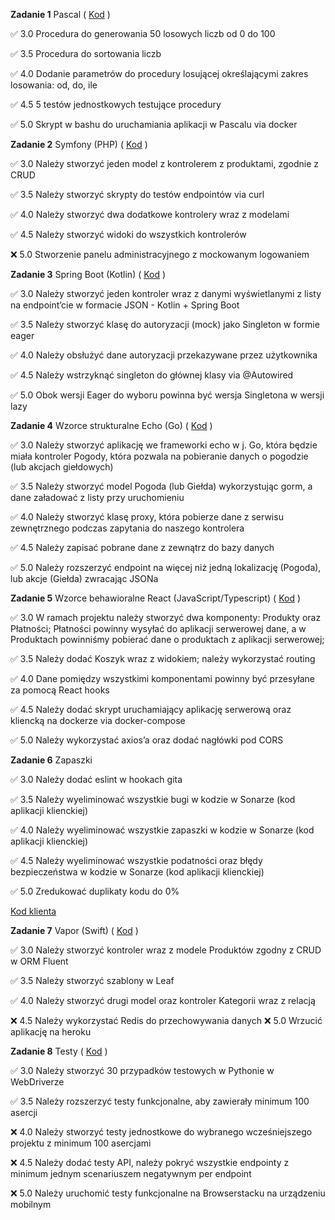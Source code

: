 **Zadanie 1** Pascal ( [Kod](./task_1) )

:white_check_mark: 3.0 Procedura do generowania 50 losowych liczb od 0 do 100

:white_check_mark: 3.5 Procedura do sortowania liczb

:white_check_mark: 4.0 Dodanie parametrów do procedury losującej określającymi zakres
losowania: od, do, ile

:white_check_mark: 4.5 5 testów jednostkowych testujące procedury

:white_check_mark: 5.0 Skrypt w bashu do uruchamiania aplikacji w Pascalu via docker


**Zadanie 2**  Symfony (PHP) ( [Kod](./task_2) )

:white_check_mark: 3.0 Należy stworzyć jeden model z kontrolerem z produktami, zgodnie z
CRUD

:white_check_mark: 3.5 Należy stworzyć skrypty do testów endpointów via curl

:white_check_mark: 4.0 Należy stworzyć dwa dodatkowe kontrolery wraz z modelami

:white_check_mark: 4.5 Należy stworzyć widoki do wszystkich kontrolerów

:x: 5.0 Stworzenie panelu administracyjnego z mockowanym logowaniem

**Zadanie 3**  Spring Boot (Kotlin) ( [Kod](./task_3) )

:white_check_mark: 3.0 Należy stworzyć jeden kontroler wraz z danymi wyświetlanymi z
listy na endpoint’cie w formacie JSON - Kotlin + Spring Boot

:white_check_mark: 3.5 Należy stworzyć klasę do autoryzacji (mock) jako Singleton w
formie eager

:white_check_mark: 4.0 Należy obsłużyć dane autoryzacji przekazywane przez użytkownika

:white_check_mark: 4.5 Należy wstrzyknąć singleton do głównej klasy via @Autowired

:white_check_mark: 5.0 Obok wersji Eager do wyboru powinna być wersja Singletona w wersji
lazy

**Zadanie 4**  Wzorce strukturalne Echo (Go) ( [Kod](./task_4) )

:white_check_mark: 3.0 Należy stworzyć aplikację we frameworki echo w j. Go, która będzie
miała kontroler Pogody, która pozwala na pobieranie danych o pogodzie
(lub akcjach giełdowych)

:white_check_mark: 3.5 Należy stworzyć model Pogoda (lub Giełda) wykorzystując gorm, a
dane załadować z listy przy uruchomieniu

:white_check_mark: 4.0 Należy stworzyć klasę proxy, która pobierze dane z serwisu
zewnętrznego podczas zapytania do naszego kontrolera

:white_check_mark: 4.5 Należy zapisać pobrane dane z zewnątrz do bazy danych

:white_check_mark: 5.0 Należy rozszerzyć endpoint na więcej niż jedną lokalizację
(Pogoda), lub akcje (Giełda) zwracając JSONa

**Zadanie 5**  Wzorce behawioralne React (JavaScript/Typescript) ( [Kod](./task_5) )

:white_check_mark: 3.0 W ramach projektu należy stworzyć dwa komponenty: Produkty oraz
Płatności; Płatności powinny wysyłać do aplikacji serwerowej dane, a w
Produktach powinniśmy pobierać dane o produktach z aplikacji
serwerowej;

:white_check_mark: 3.5 Należy dodać Koszyk wraz z widokiem; należy wykorzystać routing

:white_check_mark: 4.0 Dane pomiędzy wszystkimi komponentami powinny być przesyłane za
pomocą React hooks

:white_check_mark: 4.5 Należy dodać skrypt uruchamiający aplikację serwerową oraz
kliencką na dockerze via docker-compose

:white_check_mark: 5.0 Należy wykorzystać axios’a oraz dodać nagłówki pod CORS

**Zadanie 6** Zapaszki

:white_check_mark: 3.0 Należy dodać eslint w hookach gita

:white_check_mark: 3.5 Należy wyeliminować wszystkie bugi w kodzie w Sonarze (kod
aplikacji klienckiej)

:white_check_mark: 4.0 Należy wyeliminować wszystkie zapaszki w kodzie w Sonarze (kod
aplikacji klienckiej)

:white_check_mark: 4.5 Należy wyeliminować wszystkie podatności oraz błędy bezpieczeństwa
w kodzie w Sonarze (kod aplikacji klienckiej)

:white_check_mark: 5.0 Zredukować duplikaty kodu do 0%

[Kod klienta](https://github.com/Idlealist/studia_sonar_client)

**Zadanie 7** Vapor (Swift) ( [Kod](./task_7) )

:white_check_mark: 3.0 Należy stworzyć kontroler wraz z modele Produktów zgodny z CRUD w
ORM Fluent

:white_check_mark: 3.5 Należy stworzyć szablony w Leaf

:white_check_mark: 4.0 Należy stworzyć drugi model oraz kontroler Kategorii wraz z
relacją

:x: 4.5 Należy wykorzystać Redis do przechowywania danych
:x: 5.0 Wrzucić aplikację na heroku

**Zadanie 8** Testy ( [Kod](./task_8) )

:white_check_mark: 3.0 Należy stworzyć 30 przypadków testowych w Pythonie w WebDriverze

:white_check_mark: 3.5 Należy rozszerzyć testy funkcjonalne, aby zawierały minimum 100
asercji

:x: 4.0 Należy stworzyć testy jednostkowe do wybranego wcześniejszego
projektu z minimum 100 asercjami

:x: 4.5 Należy dodać testy API, należy pokryć wszystkie endpointy z
minimum jednym scenariuszem negatywnym per endpoint

:x: 5.0 Należy uruchomić testy funkcjonalne na Browserstacku na urządzeniu
mobilnym


